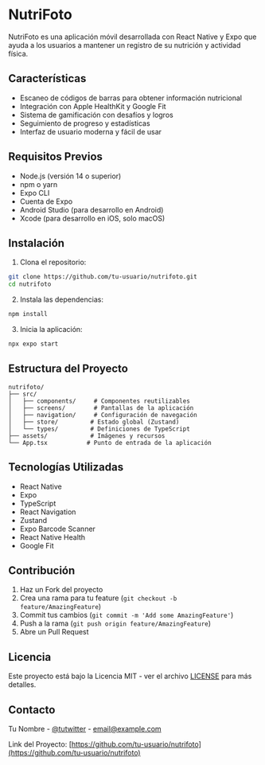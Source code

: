 # NutriFoto

NutriFoto es una aplicación móvil desarrollada con React Native y Expo que ayuda a los usuarios a mantener un registro de su nutrición y actividad física.

## Características

- Escaneo de códigos de barras para obtener información nutricional
- Integración con Apple HealthKit y Google Fit
- Sistema de gamificación con desafíos y logros
- Seguimiento de progreso y estadísticas
- Interfaz de usuario moderna y fácil de usar

## Requisitos Previos

- Node.js (versión 14 o superior)
- npm o yarn
- Expo CLI
- Cuenta de Expo
- Android Studio (para desarrollo en Android)
- Xcode (para desarrollo en iOS, solo macOS)

## Instalación

1. Clona el repositorio:
```bash
git clone https://github.com/tu-usuario/nutrifoto.git
cd nutrifoto
```

2. Instala las dependencias:
```bash
npm install
```

3. Inicia la aplicación:
```bash
npx expo start
```

## Estructura del Proyecto

```
nutrifoto/
├── src/
│   ├── components/     # Componentes reutilizables
│   ├── screens/        # Pantallas de la aplicación
│   ├── navigation/     # Configuración de navegación
│   ├── store/         # Estado global (Zustand)
│   └── types/         # Definiciones de TypeScript
├── assets/            # Imágenes y recursos
└── App.tsx           # Punto de entrada de la aplicación
```

## Tecnologías Utilizadas

- React Native
- Expo
- TypeScript
- React Navigation
- Zustand
- Expo Barcode Scanner
- React Native Health
- Google Fit

## Contribución

1. Haz un Fork del proyecto
2. Crea una rama para tu feature (`git checkout -b feature/AmazingFeature`)
3. Commit tus cambios (`git commit -m 'Add some AmazingFeature'`)
4. Push a la rama (`git push origin feature/AmazingFeature`)
5. Abre un Pull Request

## Licencia

Este proyecto está bajo la Licencia MIT - ver el archivo [LICENSE](LICENSE) para más detalles.

## Contacto

Tu Nombre - [@tutwitter](https://twitter.com/tutwitter) - email@example.com

Link del Proyecto: [https://github.com/tu-usuario/nutrifoto](https://github.com/tu-usuario/nutrifoto) 